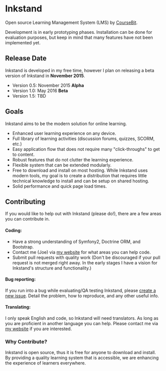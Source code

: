 # Inkstand

Open source Learning Management System (LMS) by [CourseBit].

Development is in early prototyping phases. Installation can be done for evaluation purposes, but keep in mind that many features have not been implemented yet.

## Release Date

Inkstand is developed in my free time, however I plan on releasing a beta version of Inkstand in **November 2015**. 

 - Version 0.5: November 2015 **Alpha**
 - Version 1.0: May 2016 **Beta**
 - Version 1.5: TBD

## Goals

Inkstand aims to be the modern solution for online learning. 

 - Enhanced user learning experience on any device.
 - Full library of learning activities (discussion forums, quizzes, SCORM, etc.)
 - Easy application flow that does not require many "click-throughs" to get to content.
 - Robust features that do not clutter the learning experience.
 - Flexible system that can be extended modularly.
 - Free to download and install on most hosting. While Inkstand uses modern tools, my goal is to create a distribution that requires little technical knowledge to install and can be setup on shared hosting.
 - Solid performance and quick page load times. 
 
## Contributing

If you would like to help out with Inkstand (please do!), there are a few areas you can contribute in.

#### Coding:
 - Have a strong understanding of Symfony2, Doctrine ORM, and Bootstrap.
 - Contact me (Joe) via [my website] for what areas you can help code.
 - Submit pull requests with quality work (Don't be discouraged if your pull request is not merged right away. In the early stages I have a vision for Inkstand's structure and functionality.)

#### Bug reporting:
If you run into a bug while evaluating/QA testing Inkstand, please [create a new issue]. Detail the problem, how to reproduce, and any other useful info.

#### Translating:
I only speak English and code, so Inkstand will need translators. As long as you are proficient in another language you can help. Please contact me via [my website] if you are interested.

### Why Contribute?
Inkstand is open source, thus it is free for anyone to download and install. By providing a quality learning system that is accessible, we are enhancing the experience of learners everywhere.



[coursebit]:http://www.coursebit.net/
[my website]:http://www.coursebit.net/contact-us/
[create a new issue]:https://github.com/CourseBit/Inkstand/issues
